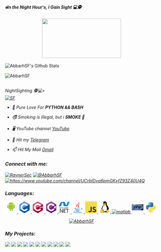 <p align="center">
<!--  <img alt="https://avatars.githubusercontent.com/u/67552744?v=4" width="150px" src="    priflr pic   " /> -->
<!--  <img src="https://github-readme-stats.anuraghazra1.vercel.app/api/top-langs/?username=AbbarhSF&hide=ruby,perl&hide_border=true" /> -->

##### 💀In the Night Hour‘s, I Gain Sight 💻🕵️
<p align="center"><img src="https://raw.githubusercontent.com/AbbarhSF/AbbarhSF/main/20220319_074430.gif" width="260px" height="130" src="https://raw.githubusercontent.com/AbbarhSF/AbbarhSF/main/20220319_074430.gif" /></p>

<img alt="AbbarhSF's Github Stats" src="https://github-readme-stats.vercel.app/api?username=AbbarhSF&show_icons=true&include_all_commits=true&hide_border=true&theme=chartreuse-dark" />
<p><img align="center" src="https://github-readme-streak-stats.herokuapp.com/?user=AbbarhSF&theme=chartreuse-dark" alt="AbbarhSF" /></p>
</p>




</br>
<i>NightSighting 🕵️💻><br>
<a href=""><img align="center" src="https://readme-jokes.vercel.app/api" alt="SF"></a>

- 💌 Pure Love For **PYTHON && BASH**

- 🚭 Smoking is illegal, but i **SMOKE 🤒** 

- 🖥️ YouTube channel [YouTube](https://m.youtube.com/channel/UCfibIPgqNCmm_3QgGLE9N3w)

- 💬 Hit my [Telegram](https://t.me/Abbarh22)

- 📫 Hit My Mail [Gmail](starfordrapid@gmail.com)

<h3 align="left">Connect with me:</h3>
<p align="left">
<a href="https://www.facebook.com/usmanabba.isah.3" target="blank"><img align="center" src="https://cdn.jsdelivr.net/npm/simple-icons@3.0.1/icons/facebook.svg" alt="RaynerSec" height="30" width="40" /></a>
<a href="https://twitter.com/AbbarhSF" target="blank"><img align="center" src="https://cdn.jsdelivr.net/npm/simple-icons@3.0.1/icons/medium.svg" alt="@AbbarhSF" height="30" width="40" /></a>
<a href="https://m.youtube.com/channel/UCfibIPgqNCmm_3QgGLE9N3w" target="blank"><img align="center" src="https://cdn.jsdelivr.net/npm/simple-icons@3.0.1/icons/youtube.svg" alt="https://www.youtube.com/channel/UCrbIDva6pmGKxfZ93Z40U4Q" height="30" width="40" /></a>
</p>

<h3 align="left">Languages:</h3>
<p align="left"> <a href="https://developer.android.com" target="_blank"> <img src="https://raw.githubusercontent.com/devicons/devicon/master/icons/android/android-original-wordmark.svg" alt="android" width="40" height="40"/> </a> <a href="https://www.cprogramming.com/" target="_blank"> <img src="https://raw.githubusercontent.com/devicons/devicon/master/icons/c/c-original.svg" alt="c" width="40" height="40"/> </a> <a href="https://www.w3schools.com/cpp/" target="_blank"> <img src="https://raw.githubusercontent.com/devicons/devicon/master/icons/cplusplus/cplusplus-original.svg" alt="cplusplus" width="40" height="40"/> </a> <a href="https://www.w3schools.com/cs/" target="_blank"> <img src="https://raw.githubusercontent.com/devicons/devicon/master/icons/csharp/csharp-original.svg" alt="csharp" width="40" height="40"/> </a> <a href="https://dotnet.microsoft.com/" target="_blank"> <img src="https://raw.githubusercontent.com/devicons/devicon/master/icons/dot-net/dot-net-original-wordmark.svg" alt="dotnet" width="40" height="40"/> </a> <a href="https://www.java.com" target="_blank"> <img src="https://raw.githubusercontent.com/devicons/devicon/master/icons/java/java-original.svg" alt="java" width="40" height="40"/> </a> <a href="https://developer.mozilla.org/en-US/docs/Web/JavaScript" target="_blank"> <img src="https://raw.githubusercontent.com/devicons/devicon/master/icons/javascript/javascript-original.svg" alt="javascript" width="40" height="40"/> </a> <a href="https://www.linux.org/" target="_blank"> <img src="https://raw.githubusercontent.com/devicons/devicon/master/icons/linux/linux-original.svg" alt="linux" width="40" height="40"/> </a> <a href="https://www.mathworks.com/" target="_blank"> <img src="https://raw.githubusercontent.com/simple-icons/simple-icons/master/icons/mathworks.svg" alt="matlab" width="40" height="40"/> </a> <a href="https://www.php.net" target="_blank"> <img src="https://raw.githubusercontent.com/devicons/devicon/master/icons/php/php-original.svg" alt="php" width="40" height="40"/> </a> <a href="https://www.python.org" target="_blank"> <img src="https://raw.githubusercontent.com/devicons/devicon/master/icons/python/python-original.svg" alt="python" width="40" height="40"/> </a> </p>

<p align="center">
  <a href="https://github.com/AbbarhSF"><img title="AbbarhSF" src="https://github-readme-stats.vercel.app/api/top-langs/?username=AbbarhSF&layout=compact&theme=dark"></a>
</p>
<h3 align="left">My Projects:</h3>
<p align="center">

<a href="https://github.com/AbbarhSF/Web-Hacking"><img src="https://github-readme-stats.vercel.app/api/pin/?username=AbbarhSF&repo=Web-Hacking&theme=dark"></a>
<a href="https://github.com/AbbarhSF/DdosToolKit"><img src="https://github-readme-stats.vercel.app/api/pin/?username=AbbarhSF&repo=DdosToolKit&theme=dark"></a>
<a href="https://github.com/AbbarhSF/Pro-SQLI"><img src="https://github-readme-stats.vercel.app/api/pin/?username=AbbarhSF&repo=Pro-SQLI&theme=dark"></a>
<a href="https://github.com/AbbarhSF/Info-Sec-Dork-List"><img src="https://github-readme-stats.vercel.app/api/pin/?username=AbbarhSF&repo=Info-Sec-Dork-List&theme=dark"></a>
<a href="https://github.com/AbbarhSF/SQLI-Dios-Bypass"><img src="https://github-readme-stats.vercel.app/api/pin/?username=AbbarhSF&repo=SQLI-Dios-Bypass&theme=dark"></a>
<a href="https://github.com/AbbarhSF/TOS-INSTALLER"><img src="https://github-readme-stats.vercel.app/api/pin/?username=AbbarhSF&repo=TOS-INSTALLER&theme=dark"></a>
<a href="https://github.com/AbbarhSF/RootTerminal"><img src="https://github-readme-stats.vercel.app/api/pin/?username=AbbarhSF&repo=RootTerminal&theme=dark"></a>
<a href="https://github.com/AbbarhSF/Autopayload"><img src="https://github-readme-stats.vercel.app/api/pin/?username=AbbarhSF&repo=Autopayload&theme=dark"></a>
<a href="https://github.com/AbbarhSF/Nethunter"><img src="https://github-readme-stats.vercel.app/api/pin/?username=AbbarhSF&repo=Nethunter&theme=dark"></a>
<a href="https://github.com/AbbarhSF/HammerDOS"><img src="https://github-readme-stats.vercel.app/api/pin/?username=AbbarhSF&repo=HammerDOS&theme=dark"></a>
<a href="https://github.com/AbbarhSF/SecLists"><img src="https://github-readme-stats.vercel.app/api/pin/?username=AbbarhSF&repo=SecLists&theme=dark"></a>
</p>

<!--
